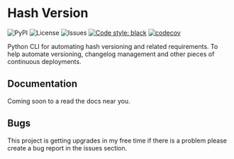 # Hash Version

![PyPI](https://img.shields.io/pypi/v/hashversion)
![License](https://img.shields.io/github/license/miniscruff/hashversion-python.svg)
![Issues](https://img.shields.io/github/issues/miniscruff/hashversion-python.svg)
[![Code style: black](https://img.shields.io/badge/code%20style-black-000000.svg)](https://github.com/psf/black)
[![codecov](https://codecov.io/gh/miniscruff/hashversion-python/branch/master/graph/badge.svg)](https://codecov.io/gh/miniscruff/hashversion-python)

Python CLI for automating hash versioning and related requirements.
To help automate versioning, changelog management and other pieces of continuous
deployments.

## Documentation
Coming soon to a read the docs near you.

## Bugs
This project is getting upgrades in my free time if there is a problem please create a bug report in the issues section.
